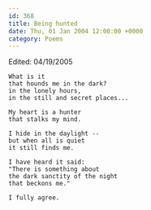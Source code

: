 ```yaml
---
id: 368
title: Being hunted
date: Thu, 01 Jan 2004 12:00:00 +0000
category: Poems
---
```


Edited: 04/19/2005

    What is it  
    that hounds me in the dark?  
    in the lonely hours,  
    in the still and secret places...

    My heart is a hunter  
    that stalks my mind.

    I hide in the daylight --  
    but when all is quiet  
    it still finds me.

    I have heard it said:  
    "There is something about  
    the dark sanctity of the night  
    that beckons me."

    I fully agree.


